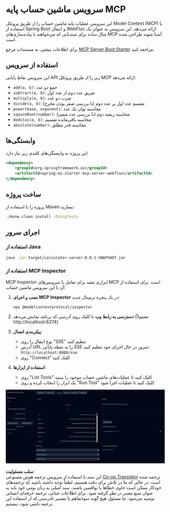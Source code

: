 <!--
CO_OP_TRANSLATOR_METADATA:
{
  "original_hash": "ed9cab32cc67c12d8969b407aa47100a",
  "translation_date": "2025-07-13T17:52:08+00:00",
  "source_file": "03-GettingStarted/01-first-server/solution/java/README.md",
  "language_code": "fa"
}
-->
# سرویس ماشین حساب پایه MCP

این سرویس عملیات پایه ماشین حساب را از طریق پروتکل Model Context (MCP) با استفاده از Spring Boot و انتقال WebFlux ارائه می‌دهد. این سرویس به عنوان یک مثال ساده برای مبتدیانی که می‌خواهند با پیاده‌سازی‌های MCP آشنا شوند طراحی شده است.

برای اطلاعات بیشتر، به مستندات مرجع [MCP Server Boot Starter](https://docs.spring.io/spring-ai/reference/api/mcp/mcp-server-boot-starter-docs.html) مراجعه کنید.


## استفاده از سرویس

این سرویس نقاط پایانی API زیر را از طریق پروتکل MCP ارائه می‌دهد:

- `add(a, b)`: جمع دو عدد
- `subtract(a, b)`: تفریق عدد دوم از عدد اول
- `multiply(a, b)`: ضرب دو عدد
- `divide(a, b)`: تقسیم عدد اول بر عدد دوم (با بررسی صفر بودن مخرج)
- `power(base, exponent)`: محاسبه توان یک عدد
- `squareRoot(number)`: محاسبه ریشه دوم (با بررسی عدد منفی)
- `modulus(a, b)`: محاسبه باقی‌مانده تقسیم
- `absolute(number)`: محاسبه قدر مطلق


## وابستگی‌ها

این پروژه به وابستگی‌های کلیدی زیر نیاز دارد:

```xml
<dependency>
    <groupId>org.springframework.ai</groupId>
    <artifactId>spring-ai-starter-mcp-server-webflux</artifactId>
</dependency>
```

## ساخت پروژه

پروژه را با استفاده از Maven بسازید:
```bash
./mvnw clean install -DskipTests
```

## اجرای سرور

### استفاده از Java

```bash
java -jar target/calculator-server-0.0.1-SNAPSHOT.jar
```

### استفاده از MCP Inspector

MCP Inspector ابزاری مفید برای تعامل با سرویس‌های MCP است. برای استفاده از آن با این سرویس ماشین حساب:

1. **نصب و اجرای MCP Inspector** در یک پنجره ترمینال جدید:
   ```bash
   npx @modelcontextprotocol/inspector
   ```

2. **دسترسی به رابط وب** با کلیک روی آدرسی که برنامه نمایش می‌دهد (معمولاً http://localhost:6274)

3. **پیکربندی اتصال**:
   - نوع انتقال را روی "SSE" تنظیم کنید
   - آدرس URL را به نقطه پایانی SSE سرور در حال اجرای خود تنظیم کنید: `http://localhost:8080/sse`
   - روی "Connect" کلیک کنید

4. **استفاده از ابزارها**:
   - روی "List Tools" کلیک کنید تا عملیات‌های ماشین حساب موجود را ببینید
   - یک ابزار را انتخاب کرده و روی "Run Tool" کلیک کنید تا عملیات اجرا شود

![تصویر MCP Inspector](../../../../../../translated_images/tool.40e180a7b0d0fe2067cf96435532b01f63f7f8619d6b0132355a04b426b669ac.fa.png)

**سلب مسئولیت**:  
این سند با استفاده از سرویس ترجمه هوش مصنوعی [Co-op Translator](https://github.com/Azure/co-op-translator) ترجمه شده است. در حالی که ما در تلاش برای دقت هستیم، لطفاً توجه داشته باشید که ترجمه‌های خودکار ممکن است حاوی خطاها یا نواقصی باشند. سند اصلی به زبان بومی خود باید به عنوان منبع معتبر در نظر گرفته شود. برای اطلاعات حیاتی، ترجمه حرفه‌ای انسانی توصیه می‌شود. ما مسئول هیچ گونه سوءتفاهم یا تفسیر نادرستی که از استفاده این ترجمه ناشی شود، نیستیم.